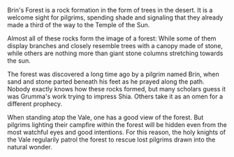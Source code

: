 Brin's Forest is a rock formation in the form of trees in the desert. It is a welcome sight for pilgrims, spending shade and signaling that they already made a third of the way to the Temple of the Sun.

Almost all of these rocks form the image of a forest: While some of them display branches and closely resemble trees with a canopy made of stone, while others are nothing more than giant stone columns stretching towards the sun.

The forest was discovered a long time ago by a pilgrim named Brin, when sand and stone parted beneath his feet as he prayed along the path. Nobody exactly knows how these rocks formed, but many scholars guess it was Grumma's work trying to impress Shia. Others take it as an omen for a different prophecy. 

When standing atop the Vale, one has a good view of the forest. But pilgrims lighting their campfire within the forest will be hidden even from the most watchful eyes and good intentions. For this reason, the holy knights of the Vale regularily patrol the forest to rescue lost pilgrims drawn into the natural wonder.